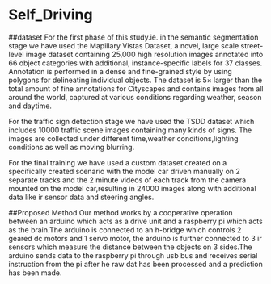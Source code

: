 # Self_Driving

##dataset
For the first phase of this study.ie. in the semantic segmentation stage we have used the Mapillary Vistas Dataset, a novel, large scale street-level image dataset containing 25,000 high resolution images annotated into 66 object categories with additional, instance-specific labels for 37 classes. Annotation is performed in a dense and fine-grained style by using polygons for delineating individual objects. The dataset is 5× larger than the total amount of fine annotations for Cityscapes and contains images from all around the world, captured at various conditions regarding weather, season and daytime. 

For the traffic sign detection stage we have used the TSDD dataset which includes 10000 traffic scene images containing many kinds of signs. The images are collected under different time,weather conditions,lighting conditions as well as moving blurring.

For the final training we have used a custom dataset created on a specifically created scenario with the model car driven manually on 2 separate tracks and the 2 minute videos of each track from the camera mounted on the model car,resulting in 24000 images along with additional data like ir sensor data and steering angles.

##Proposed Method
Our method works by a cooperative operation between an arduino which acts as a drive unit and a raspberry pi which acts as the brain.The arduino is connected to an h-bridge which controls 2 geared dc motors and 1 servo motor, the arduino is further connected to 3 ir sensors which measure the distance between the objects on 3 sides.The arduino sends data to the raspberry pi through usb bus and receives serial instruction from the pi after he raw dat has been processed and a prediction has been made.




